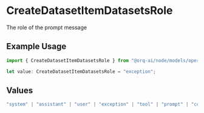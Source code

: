 # CreateDatasetItemDatasetsRole

The role of the prompt message

## Example Usage

```typescript
import { CreateDatasetItemDatasetsRole } from "@orq-ai/node/models/operations";

let value: CreateDatasetItemDatasetsRole = "exception";
```

## Values

```typescript
"system" | "assistant" | "user" | "exception" | "tool" | "prompt" | "correction" | "expected_output"
```